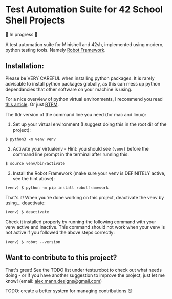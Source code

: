 # Test Automation Suite for 42 School Shell Projects

🚧 In progress 🚧

A test automation suite for Minishell and 42sh, implemented using modern, python testing tools. Namely [Robot Framework](https://robotframework.org/).

## Installation:

Please be VERY CAREFUL when installing python packages. It is rarely advisable to install python packages globally, as this can mess up python dependancies that other software on your machine is using.

For a nice overview of python virtual environments, I recommend you read [this article](https://realpython.com/python-virtual-environments-a-primer/). Or just [RTFM](https://docs.python.org/3/library/venv.html).

The tldr version of the command line you need (for mac and linux):

1. Set up your virtual environment (I suggest doing this in the root dir of the project):
```
$ python3 -m venv venv 
```
2. Activate your virtualenv - Hint: you should see `(venv)` before the command line prompt in the terminal after running this:
```
$ source venv/bin/activate
```
3. Install the Robot Framework (make sure your venv is DEFINITELY active, see the hint above):
```
(venv) $ python -m pip install robotframework
```
That's it! When you're done working on this project, deactivate the venv by using... deactivate:
```
(venv) $ deactivate
```
Check it installed properly by running the following command with your venv active and inactive. This command should not work when your venv is not active if you followed the above steps correctly:
```
(venv) $ robot --version
```
## Want to contribute to this project?

That's great! See the TODO list under tests.robot to check out what needs doing - or if you have another suggestion to improve the project, just let me know! (email: alex.mann.designs@gmail.com)

TODO: create a better system for managing contributions 😏
